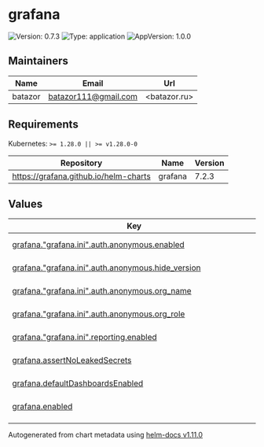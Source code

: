 # grafana

![Version: 0.7.3](https://img.shields.io/badge/Version-0.7.3-informational?style=flat-square) ![Type: application](https://img.shields.io/badge/Type-application-informational?style=flat-square) ![AppVersion: 1.0.0](https://img.shields.io/badge/AppVersion-1.0.0-informational?style=flat-square)

## Maintainers

| Name | Email | Url |
| ---- | ------ | --- |
| batazor | <batazor111@gmail.com> | <batazor.ru> |

## Requirements

Kubernetes: `>= 1.28.0 || >= v1.28.0-0`

| Repository | Name | Version |
|------------|------|---------|
| https://grafana.github.io/helm-charts | grafana | 7.2.3 |

## Values

<table height="400px" >
	<thead>
		<th>Key</th>
		<th>Type</th>
		<th>Default</th>
		<th>Description</th>
	</thead>
	<tbody>
		<tr>
			<td id="grafana--"grafana--ini"--auth--anonymous--enabled"><a href="./values.yaml#L119">grafana."grafana.ini".auth.anonymous.enabled</a></td>
			<td>
bool
</td>
			<td>
				<div style="max-width: 300px;">
<pre lang="json">
true
</pre>
</div>
			</td>
			<td></td>
		</tr>
		<tr>
			<td id="grafana--"grafana--ini"--auth--anonymous--hide_version"><a href="./values.yaml#L128">grafana."grafana.ini".auth.anonymous.hide_version</a></td>
			<td>
bool
</td>
			<td>
				<div style="max-width: 300px;">
<pre lang="json">
true
</pre>
</div>
			</td>
			<td></td>
		</tr>
		<tr>
			<td id="grafana--"grafana--ini"--auth--anonymous--org_name"><a href="./values.yaml#L122">grafana."grafana.ini".auth.anonymous.org_name</a></td>
			<td>
string
</td>
			<td>
				<div style="max-width: 300px;">
<pre lang="json">
"Main Org."
</pre>
</div>
			</td>
			<td></td>
		</tr>
		<tr>
			<td id="grafana--"grafana--ini"--auth--anonymous--org_role"><a href="./values.yaml#L125">grafana."grafana.ini".auth.anonymous.org_role</a></td>
			<td>
string
</td>
			<td>
				<div style="max-width: 300px;">
<pre lang="json">
"Viewer"
</pre>
</div>
			</td>
			<td></td>
		</tr>
		<tr>
			<td id="grafana--"grafana--ini"--reporting--enabled"><a href="./values.yaml#L115">grafana."grafana.ini".reporting.enabled</a></td>
			<td>
bool
</td>
			<td>
				<div style="max-width: 300px;">
<pre lang="json">
true
</pre>
</div>
			</td>
			<td></td>
		</tr>
		<tr>
			<td id="grafana--assertNoLeakedSecrets"><a href="./values.yaml#L11">grafana.assertNoLeakedSecrets</a></td>
			<td>
bool
</td>
			<td>
				<div style="max-width: 300px;">
<pre lang="json">
false
</pre>
</div>
			</td>
			<td></td>
		</tr>
		<tr>
			<td id="grafana--defaultDashboardsEnabled"><a href="./values.yaml#L15">grafana.defaultDashboardsEnabled</a></td>
			<td>
bool
</td>
			<td>
				<div style="max-width: 300px;">
<pre lang="json">
true
</pre>
</div>
			</td>
			<td></td>
		</tr>
		<tr>
			<td id="grafana--enabled"><a href="./values.yaml#L7">grafana.enabled</a></td>
			<td>
bool
</td>
			<td>
				<div style="max-width: 300px;">
<pre lang="json">
true
</pre>
</div>
			</td>
			<td></td>
		</tr>
		<tr>
			<td id="grafana--imageRenderer--enabled"><a href="./values.yaml#L41">grafana.imageRenderer.enabled</a></td>
			<td>
bool
</td>
			<td>
				<div style="max-width: 300px;">
<pre lang="json">
true
</pre>
</div>
			</td>
			<td></td>
		</tr>
		<tr>
			<td id="grafana--imageRenderer--resources--limits--cpu"><a href="./values.yaml#L58">grafana.imageRenderer.resources.limits.cpu</a></td>
			<td>
string
</td>
			<td>
				<div style="max-width: 300px;">
<pre lang="json">
"300m"
</pre>
</div>
			</td>
			<td></td>
		</tr>
		<tr>
			<td id="grafana--imageRenderer--resources--limits--memory"><a href="./values.yaml#L59">grafana.imageRenderer.resources.limits.memory</a></td>
			<td>
string
</td>
			<td>
				<div style="max-width: 300px;">
<pre lang="json">
"256Mi"
</pre>
</div>
			</td>
			<td></td>
		</tr>
		<tr>
			<td id="grafana--imageRenderer--resources--requests--cpu"><a href="./values.yaml#L61">grafana.imageRenderer.resources.requests.cpu</a></td>
			<td>
string
</td>
			<td>
				<div style="max-width: 300px;">
<pre lang="json">
"25m"
</pre>
</div>
			</td>
			<td></td>
		</tr>
		<tr>
			<td id="grafana--imageRenderer--resources--requests--memory"><a href="./values.yaml#L62">grafana.imageRenderer.resources.requests.memory</a></td>
			<td>
string
</td>
			<td>
				<div style="max-width: 300px;">
<pre lang="json">
"64Mi"
</pre>
</div>
			</td>
			<td></td>
		</tr>
		<tr>
			<td id="grafana--imageRenderer--revisionHistoryLimit"><a href="./values.yaml#L43">grafana.imageRenderer.revisionHistoryLimit</a></td>
			<td>
int
</td>
			<td>
				<div style="max-width: 300px;">
<pre lang="json">
2
</pre>
</div>
			</td>
			<td></td>
		</tr>
		<tr>
			<td id="grafana--imageRenderer--securityContext--fsGroup"><a href="./values.yaml#L49">grafana.imageRenderer.securityContext.fsGroup</a></td>
			<td>
int
</td>
			<td>
				<div style="max-width: 300px;">
<pre lang="json">
472
</pre>
</div>
			</td>
			<td></td>
		</tr>
		<tr>
			<td id="grafana--imageRenderer--securityContext--runAsGroup"><a href="./values.yaml#L48">grafana.imageRenderer.securityContext.runAsGroup</a></td>
			<td>
int
</td>
			<td>
				<div style="max-width: 300px;">
<pre lang="json">
472
</pre>
</div>
			</td>
			<td></td>
		</tr>
		<tr>
			<td id="grafana--imageRenderer--securityContext--runAsNonRoot"><a href="./values.yaml#L46">grafana.imageRenderer.securityContext.runAsNonRoot</a></td>
			<td>
bool
</td>
			<td>
				<div style="max-width: 300px;">
<pre lang="json">
true
</pre>
</div>
			</td>
			<td></td>
		</tr>
		<tr>
			<td id="grafana--imageRenderer--securityContext--runAsUser"><a href="./values.yaml#L47">grafana.imageRenderer.securityContext.runAsUser</a></td>
			<td>
int
</td>
			<td>
				<div style="max-width: 300px;">
<pre lang="json">
472
</pre>
</div>
			</td>
			<td></td>
		</tr>
		<tr>
			<td id="grafana--imageRenderer--serviceMonitor--enabled"><a href="./values.yaml#L52">grafana.imageRenderer.serviceMonitor.enabled</a></td>
			<td>
bool
</td>
			<td>
				<div style="max-width: 300px;">
<pre lang="json">
true
</pre>
</div>
			</td>
			<td></td>
		</tr>
		<tr>
			<td id="grafana--imageRenderer--serviceMonitor--interval"><a href="./values.yaml#L54">grafana.imageRenderer.serviceMonitor.interval</a></td>
			<td>
string
</td>
			<td>
				<div style="max-width: 300px;">
<pre lang="json">
"1m"
</pre>
</div>
			</td>
			<td></td>
		</tr>
		<tr>
			<td id="grafana--imageRenderer--serviceMonitor--selfMonitor"><a href="./values.yaml#L53">grafana.imageRenderer.serviceMonitor.selfMonitor</a></td>
			<td>
bool
</td>
			<td>
				<div style="max-width: 300px;">
<pre lang="json">
true
</pre>
</div>
			</td>
			<td></td>
		</tr>
		<tr>
			<td id="grafana--ingress--annotations--"cert-manager--io/cluster-issuer""><a href="./values.yaml#L68">grafana.ingress.annotations."cert-manager.io/cluster-issuer"</a></td>
			<td>
string
</td>
			<td>
				<div style="max-width: 300px;">
<pre lang="json">
"cert-manager-production"
</pre>
</div>
			</td>
			<td></td>
		</tr>
		<tr>
			<td id="grafana--ingress--annotations--"nginx--ingress--kubernetes--io/enable-opentelemetry""><a href="./values.yaml#L70">grafana.ingress.annotations."nginx.ingress.kubernetes.io/enable-opentelemetry"</a></td>
			<td>
string
</td>
			<td>
				<div style="max-width: 300px;">
<pre lang="json">
"true"
</pre>
</div>
			</td>
			<td></td>
		</tr>
		<tr>
			<td id="grafana--ingress--annotations--"nginx--ingress--kubernetes--io/enable-owasp-core-rules""><a href="./values.yaml#L69">grafana.ingress.annotations."nginx.ingress.kubernetes.io/enable-owasp-core-rules"</a></td>
			<td>
string
</td>
			<td>
				<div style="max-width: 300px;">
<pre lang="json">
"true"
</pre>
</div>
			</td>
			<td></td>
		</tr>
		<tr>
			<td id="grafana--ingress--enabled"><a href="./values.yaml#L65">grafana.ingress.enabled</a></td>
			<td>
bool
</td>
			<td>
				<div style="max-width: 300px;">
<pre lang="json">
true
</pre>
</div>
			</td>
			<td></td>
		</tr>
		<tr>
			<td id="grafana--ingress--hosts[0]"><a href="./values.yaml#L73">grafana.ingress.hosts[0]</a></td>
			<td>
string
</td>
			<td>
				<div style="max-width: 300px;">
<pre lang="json">
"grafana.shortlink.best"
</pre>
</div>
			</td>
			<td></td>
		</tr>
		<tr>
			<td id="grafana--ingress--path"><a href="./values.yaml#L75">grafana.ingress.path</a></td>
			<td>
string
</td>
			<td>
				<div style="max-width: 300px;">
<pre lang="json">
"/"
</pre>
</div>
			</td>
			<td></td>
		</tr>
		<tr>
			<td id="grafana--ingress--tls[0]--hosts[0]"><a href="./values.yaml#L80">grafana.ingress.tls[0].hosts[0]</a></td>
			<td>
string
</td>
			<td>
				<div style="max-width: 300px;">
<pre lang="json">
"grafana.shortlink.best"
</pre>
</div>
			</td>
			<td></td>
		</tr>
		<tr>
			<td id="grafana--ingress--tls[0]--secretName"><a href="./values.yaml#L78">grafana.ingress.tls[0].secretName</a></td>
			<td>
string
</td>
			<td>
				<div style="max-width: 300px;">
<pre lang="json">
"grafana-ingress-tls"
</pre>
</div>
			</td>
			<td></td>
		</tr>
		<tr>
			<td id="grafana--namespaceOverride"><a href="./values.yaml#L8">grafana.namespaceOverride</a></td>
			<td>
string
</td>
			<td>
				<div style="max-width: 300px;">
<pre lang="json">
""
</pre>
</div>
			</td>
			<td></td>
		</tr>
		<tr>
			<td id="grafana--persistence--enabled"><a href="./values.yaml#L28">grafana.persistence.enabled</a></td>
			<td>
bool
</td>
			<td>
				<div style="max-width: 300px;">
<pre lang="json">
true
</pre>
</div>
			</td>
			<td></td>
		</tr>
		<tr>
			<td id="grafana--persistence--inMemory--enabled"><a href="./values.yaml#L31">grafana.persistence.inMemory.enabled</a></td>
			<td>
bool
</td>
			<td>
				<div style="max-width: 300px;">
<pre lang="json">
true
</pre>
</div>
			</td>
			<td></td>
		</tr>
		<tr>
			<td id="grafana--persistence--storageClassName"><a href="./values.yaml#L29">grafana.persistence.storageClassName</a></td>
			<td>
string
</td>
			<td>
				<div style="max-width: 300px;">
<pre lang="json">
"local-path"
</pre>
</div>
			</td>
			<td></td>
		</tr>
		<tr>
			<td id="grafana--plugins[0]"><a href="./values.yaml#L108">grafana.plugins[0]</a></td>
			<td>
string
</td>
			<td>
				<div style="max-width: 300px;">
<pre lang="json">
"grafana-polystat-panel"
</pre>
</div>
			</td>
			<td></td>
		</tr>
		<tr>
			<td id="grafana--plugins[1]"><a href="./values.yaml#L109">grafana.plugins[1]</a></td>
			<td>
string
</td>
			<td>
				<div style="max-width: 300px;">
<pre lang="json">
"grafana-oncall-app"
</pre>
</div>
			</td>
			<td></td>
		</tr>
		<tr>
			<td id="grafana--plugins[2]"><a href="./values.yaml#L110">grafana.plugins[2]</a></td>
			<td>
string
</td>
			<td>
				<div style="max-width: 300px;">
<pre lang="json">
"cloudflare-app"
</pre>
</div>
			</td>
			<td></td>
		</tr>
		<tr>
			<td id="grafana--plugins[3]"><a href="./values.yaml#L111">grafana.plugins[3]</a></td>
			<td>
string
</td>
			<td>
				<div style="max-width: 300px;">
<pre lang="json">
"hamedkarbasi93-kafka-datasource"
</pre>
</div>
			</td>
			<td></td>
		</tr>
		<tr>
			<td id="grafana--resources--limits--cpu"><a href="./values.yaml#L21">grafana.resources.limits.cpu</a></td>
			<td>
string
</td>
			<td>
				<div style="max-width: 300px;">
<pre lang="json">
"300m"
</pre>
</div>
			</td>
			<td></td>
		</tr>
		<tr>
			<td id="grafana--resources--limits--memory"><a href="./values.yaml#L22">grafana.resources.limits.memory</a></td>
			<td>
string
</td>
			<td>
				<div style="max-width: 300px;">
<pre lang="json">
"256Mi"
</pre>
</div>
			</td>
			<td></td>
		</tr>
		<tr>
			<td id="grafana--resources--requests--cpu"><a href="./values.yaml#L24">grafana.resources.requests.cpu</a></td>
			<td>
string
</td>
			<td>
				<div style="max-width: 300px;">
<pre lang="json">
"100m"
</pre>
</div>
			</td>
			<td></td>
		</tr>
		<tr>
			<td id="grafana--resources--requests--memory"><a href="./values.yaml#L25">grafana.resources.requests.memory</a></td>
			<td>
string
</td>
			<td>
				<div style="max-width: 300px;">
<pre lang="json">
"128Mi"
</pre>
</div>
			</td>
			<td></td>
		</tr>
		<tr>
			<td id="grafana--revisionHistoryLimit"><a href="./values.yaml#L33">grafana.revisionHistoryLimit</a></td>
			<td>
int
</td>
			<td>
				<div style="max-width: 300px;">
<pre lang="json">
2
</pre>
</div>
			</td>
			<td></td>
		</tr>
		<tr>
			<td id="grafana--serviceMonitor--enabled"><a href="./values.yaml#L36">grafana.serviceMonitor.enabled</a></td>
			<td>
bool
</td>
			<td>
				<div style="max-width: 300px;">
<pre lang="json">
true
</pre>
</div>
			</td>
			<td></td>
		</tr>
		<tr>
			<td id="grafana--serviceMonitor--interval"><a href="./values.yaml#L38">grafana.serviceMonitor.interval</a></td>
			<td>
string
</td>
			<td>
				<div style="max-width: 300px;">
<pre lang="json">
"1m"
</pre>
</div>
			</td>
			<td></td>
		</tr>
		<tr>
			<td id="grafana--serviceMonitor--selfMonitor"><a href="./values.yaml#L37">grafana.serviceMonitor.selfMonitor</a></td>
			<td>
bool
</td>
			<td>
				<div style="max-width: 300px;">
<pre lang="json">
true
</pre>
</div>
			</td>
			<td></td>
		</tr>
		<tr>
			<td id="grafana--sidecar--alerts--enabled"><a href="./values.yaml#L86">grafana.sidecar.alerts.enabled</a></td>
			<td>
bool
</td>
			<td>
				<div style="max-width: 300px;">
<pre lang="json">
true
</pre>
</div>
			</td>
			<td></td>
		</tr>
		<tr>
			<td id="grafana--sidecar--alerts--searchNamespace"><a href="./values.yaml#L87">grafana.sidecar.alerts.searchNamespace</a></td>
			<td>
string
</td>
			<td>
				<div style="max-width: 300px;">
<pre lang="json">
"ALL"
</pre>
</div>
			</td>
			<td></td>
		</tr>
		<tr>
			<td id="grafana--sidecar--dashboards--enabled"><a href="./values.yaml#L89">grafana.sidecar.dashboards.enabled</a></td>
			<td>
bool
</td>
			<td>
				<div style="max-width: 300px;">
<pre lang="json">
true
</pre>
</div>
			</td>
			<td></td>
		</tr>
		<tr>
			<td id="grafana--sidecar--dashboards--folder"><a href="./values.yaml#L91">grafana.sidecar.dashboards.folder</a></td>
			<td>
string
</td>
			<td>
				<div style="max-width: 300px;">
<pre lang="json">
"/tmp/dashboards"
</pre>
</div>
			</td>
			<td></td>
		</tr>
		<tr>
			<td id="grafana--sidecar--dashboards--folderAnnotation"><a href="./values.yaml#L92">grafana.sidecar.dashboards.folderAnnotation</a></td>
			<td>
string
</td>
			<td>
				<div style="max-width: 300px;">
<pre lang="json">
"grafana_dashboard_folder"
</pre>
</div>
			</td>
			<td></td>
		</tr>
		<tr>
			<td id="grafana--sidecar--dashboards--provider--foldersFromFilesStructure"><a href="./values.yaml#L94">grafana.sidecar.dashboards.provider.foldersFromFilesStructure</a></td>
			<td>
bool
</td>
			<td>
				<div style="max-width: 300px;">
<pre lang="json">
true
</pre>
</div>
			</td>
			<td></td>
		</tr>
		<tr>
			<td id="grafana--sidecar--dashboards--searchNamespace"><a href="./values.yaml#L90">grafana.sidecar.dashboards.searchNamespace</a></td>
			<td>
string
</td>
			<td>
				<div style="max-width: 300px;">
<pre lang="json">
"ALL"
</pre>
</div>
			</td>
			<td></td>
		</tr>
		<tr>
			<td id="grafana--sidecar--datasources--enabled"><a href="./values.yaml#L96">grafana.sidecar.datasources.enabled</a></td>
			<td>
bool
</td>
			<td>
				<div style="max-width: 300px;">
<pre lang="json">
true
</pre>
</div>
			</td>
			<td></td>
		</tr>
		<tr>
			<td id="grafana--sidecar--datasources--searchNamespace"><a href="./values.yaml#L97">grafana.sidecar.datasources.searchNamespace</a></td>
			<td>
string
</td>
			<td>
				<div style="max-width: 300px;">
<pre lang="json">
"ALL"
</pre>
</div>
			</td>
			<td></td>
		</tr>
		<tr>
			<td id="grafana--sidecar--image--tag"><a href="./values.yaml#L84">grafana.sidecar.image.tag</a></td>
			<td>
string
</td>
			<td>
				<div style="max-width: 300px;">
<pre lang="json">
"1.25.3"
</pre>
</div>
			</td>
			<td></td>
		</tr>
		<tr>
			<td id="grafana--sidecar--notifiers--enabled"><a href="./values.yaml#L104">grafana.sidecar.notifiers.enabled</a></td>
			<td>
bool
</td>
			<td>
				<div style="max-width: 300px;">
<pre lang="json">
true
</pre>
</div>
			</td>
			<td></td>
		</tr>
		<tr>
			<td id="grafana--sidecar--notifiers--searchNamespace"><a href="./values.yaml#L105">grafana.sidecar.notifiers.searchNamespace</a></td>
			<td>
string
</td>
			<td>
				<div style="max-width: 300px;">
<pre lang="json">
"ALL"
</pre>
</div>
			</td>
			<td></td>
		</tr>
		<tr>
			<td id="grafana--sidecar--plugins--enabled"><a href="./values.yaml#L99">grafana.sidecar.plugins.enabled</a></td>
			<td>
bool
</td>
			<td>
				<div style="max-width: 300px;">
<pre lang="json">
true
</pre>
</div>
			</td>
			<td></td>
		</tr>
		<tr>
			<td id="grafana--sidecar--plugins--initPlugins"><a href="./values.yaml#L102">grafana.sidecar.plugins.initPlugins</a></td>
			<td>
bool
</td>
			<td>
				<div style="max-width: 300px;">
<pre lang="json">
true
</pre>
</div>
			</td>
			<td></td>
		</tr>
		<tr>
			<td id="grafana--sidecar--plugins--searchNamespace"><a href="./values.yaml#L100">grafana.sidecar.plugins.searchNamespace</a></td>
			<td>
string
</td>
			<td>
				<div style="max-width: 300px;">
<pre lang="json">
"ALL"
</pre>
</div>
			</td>
			<td></td>
		</tr>
		<tr>
			<td id="grafana--sidecar--plugins--skipReload"><a href="./values.yaml#L101">grafana.sidecar.plugins.skipReload</a></td>
			<td>
bool
</td>
			<td>
				<div style="max-width: 300px;">
<pre lang="json">
true
</pre>
</div>
			</td>
			<td></td>
		</tr>
	</tbody>
</table>

----------------------------------------------
Autogenerated from chart metadata using [helm-docs v1.11.0](https://github.com/norwoodj/helm-docs/releases/v1.11.0)
